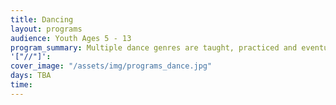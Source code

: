 ```yaml
---
title: Dancing
layout: programs
audience: Youth Ages 5 - 13
program_summary: Multiple dance genres are taught, practiced and eventually, performed.
'["//"]': 
cover_image: "/assets/img/programs_dance.jpg"
days: TBA
time: 
---
```


